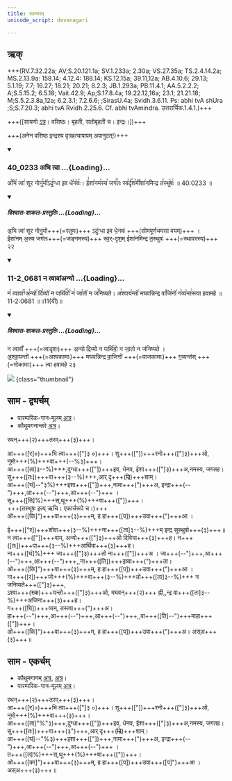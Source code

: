 ```yaml
---
title: रथन्तरम्
unicode_script: devanagari

---
```

## ऋक्

+++(RV.7.32.22a; AV;S.20.121.1a; SV.1.233a; 2.30a; VS.27.35a; TS.2.4.14.2a; MS.2.13.9a: 158.14; 4.12.4: 188.14; KS.12.15a; 39.11,12a; AB.4.10.6; 29.13; 5.1.19; 7.7; 16.27; 18.21; 20.21; 8.2.3; JB.1.293a; PB.11.4.1; AA.5.2.2.2; A;S.5.15.2; 6.5.18; Vait.42.9; Ap;S.17.8.4a; 19.22.12,16a; 23.1; 21.21.18; M;S.5.2.3.8a,12a; 6.2.3.1; 7.2.6.6; ;SirasU.4a; Svidh.3.6.11. Ps: abhi tvA shUra ;S;S.7.20.3; abhi tvA Rvidh.2.25.6. Cf. abhi tvAmindra. उत्तरार्चिक.1.4.1.)+++

+++([सायणो [ऽत्र](https://archive.org/stream/RgVedaWithSayanasCommentaryPart3/rv_sayanabhasya_part3#page/n438/mode/1up&sa=D&ust=1542425956195000)। वसिष्ठः। बृहती, सतोबृहती च। इन्द्रः।])+++

+++(अनेन वसिष्ठ इन्द्रस्य वृत्रहत्यापापम् अपानुदत्!)+++

<div class="js_include" includetitle="false" newlevelforh1="3" unfilled url="/vedAH_sAma/kauthumam/saMhitA/vishvAsa-prastutiH/1_pUrvArchikaH/3/1/40_0233_abhi_tvA.md">
<details open><summary><h3>40_0233 अभि त्वा ...{Loading}...</h3></summary>

अ꣣भि꣡ त्वा꣢ शूर नोनु꣣मो꣡ऽदु꣢ग्धा इव धे꣣न꣡वः꣢। ई꣡शा꣢नम꣣स्य꣡ जग꣢꣯तः स्व꣣र्दृ꣢श꣣मी꣡शा꣢नमिन्द्र त꣣स्थु꣡षः꣢ ॥ 40:0233 ॥

<div class="js_include" newlevelforh1="2" title="विश्वास-शाकल-प्रस्तुतिः" unfilled="" url="/vedAH_Rk/shAkalam/saMhitA/vishvAsa-prastutiH/07/032/22_abhi_tvA.md">
<details open><summary><h5>विश्वास-शाकल-प्रस्तुतिः ...{Loading}...</h5></summary>



अ॒भि त्वा॑ शूर नोनु॒मो+++(=स्तुमः)+++ ऽदु॑ग्धा इव धे॒नवः॑ +++(सोमपूर्णचमसा वयम्)+++ ।  
ईशा॑नम् अ॒स्य जग॑तः+++(=जङ्गमस्य)+++ स्व॒र्-दृश॒म् ईशा॑नमिन्द्र त॒स्थुषः॑ +++(=स्थावरस्य)+++ २२

</details>
</div>
</details>
</div>
<div class="js_include" includetitle="false" newlevelforh1="3" unfilled url="/vedAH_sAma/kauthumam/saMhitA/vishvAsa-prastutiH/4_uttarArchikaH/1/1/11-2_0681_na_tvAvAManyo.md">
<details open><summary><h3>11-2_0681 न त्वावांअन्यो ...{Loading}...</h3></summary>

न꣡ त्वावा꣢꣯ꣳअ꣣न्यो꣢ दि꣣व्यो꣡ न पार्थि꣢꣯वो꣣ न꣢ जा꣣तो꣡ न ज꣢꣯निष्यते। अ꣣श्वाय꣡न्तो꣢ मघवन्निन्द्र वा꣣जि꣡नो꣢ ग꣣व्य꣡न्त꣢स्त्वा हवामहे ॥ 11-2:0681 ॥॥11(यी)॥

<div class="js_include" newlevelforh1="2" title="विश्वास-शाकल-प्रस्तुतिः" unfilled="" url="/vedAH_Rk/shAkalam/saMhitA/vishvAsa-prastutiH/07/032/23_na_tvAvA_N.md">
<details open><summary><h5>विश्वास-शाकल-प्रस्तुतिः ...{Loading}...</h5></summary>



न त्वावाँ॑ +++(=त्वादृशः)+++ अ॒न्यो दि॒व्यो न पार्थि॑वो॒ न जा॒तो न ज॑निष्यते ।  
अ॒श्वा॒यन्तो॑ +++(=अश्वकामाः)+++ मघवन्निन्द्र वा॒जिनो॑ +++(=वाजकामाः)+++ ग॒व्यन्त॑स् +++(=गोकामाः)+++ त्वा हवामहे २३  

</details>
</div>
</details>
</div>  


![](/devaH/AryaH/hindukaH/indraH/images/Indra-kills-vRtra-snake-with-vajra.jpg)
{class="thumbnail"}


## साम - द्व्यर्चम्

- पारम्परिक-गान-मूलम् [अत्र](https://archive.org/stream/sAmaveda-jaiminIya-paravastu-paramparA-docs/AASHEERVACHANA%20SAAMAANI#page/n3/mode/1up)।
- कौथुमगनान्तरे [अत्र](https://archive.org/details/SamaVedaSanhitaWithSayanabhashyaVolume3SatyavrataSamasrami1876bis_201804/page/n105)।

<div caption="रामानुजार्यः 1974 " class="audioEmbed" src="https://archive
.org/download/jaiminIya-sAma-gAna-paravastu-tradition-rAmAnuja/rathantaram.mp3"></div>
<div caption="गोपालार्यः 2015  " class="audioEmbed" src="https://archive
.org/download/jaiminIya-sAma-gAna-paravastu-tradition-gopAla-2015/rathantaram.mp3"></div>
<div caption="गोपालपवनयोर् अनुवचनम् 2015 1x" class="audioEmbed" src="https://archive
.org/download/jaiminIya-sAma-gAna-paravastu-tradition-anuvachanam-gopAla-pavana-2015/rathantaram.mp3"></div>
<div caption="गोपालपवनयोर् अनुवचनम् 2015 1.5x" class="audioEmbed" src="https://archive
.org/download/jaiminIya-sAma-gAna-paravastu-tradition-anuvachanam-gopAla-pavana-2015-150p-speed/rathantaram.mp3"></div>

रथन्+++(२)+++तरम्+++(३)+++।

आ+++([र]०)+++भि त्वा+++(["]३ ०)+++। शू+++(["])+++रनो+++(["]३)+++ओ, नूमो+++(%)+++वा+++(--%३)+++।  
आ+++([ता]३--%)+++,दुग्धा+++(["])+++इव, धेनव, ईशा+++(["]३)+++अ,नमस्य, जगतह।  
सु+++([तः])+++वा+++(३--%)+++,आर् दृ+++(~~द्रि~~)+++शाम्।  
आ+++([घं]--"३%)+++इशा+++(["])+++,नामा+++(")+++अ,  इन्द्रा+++(--")+++,आ+++(--")+++,आ+++(--")+++ ।  
सू+++([ति]%)+++स्,थू+++(%)+++षा+++(["])+++।  
+++(तस्थूषः इत्य् ऋचि। एकार्चरूपे च।)+++  
ओ+++([कि]")+++वा+++(३)+++म्, ह हा+++([प])+++उवा+++(")+++आ ।  

ई+++(["र])+++शोवा+++(३--%)+++ना+++([ता]३--%)+++म् इन्द्र सुस्थुषो+++(३)+++॥  
न त्वा+++(["])+++वाम्, अन्यो+++(["]३)+++ऒ दिविया+++(३)+++ह।  न+++([तः])+++पा+++(३--%)+++आर्थिवा+++(३)+++ह।  
ना+++([घं]%)+++ जा+++(["]३)+++तो ना+++(["])+++अ । जा+++(--")+++,आ+++(--")+++,आ+++(--")+++,,ना+++([ति])+++इष्या+++(")+++ता।  
ओ+++([कि]")+++वा+++(३)+++म्, ह हा+++([प])+++उवा+++(")+++आ ।  
ना+++([र])+++जो+++(%)+++वा+++(३--%)+++तो+++([ता]३--%)+++ न जनिष्यते+++(["]३)+++,  
ऽश्वा+++(~~श्व्या~~)+++यन्तो+++(["]३)+++ओ, मघवन्+++(२)+++ ह्नी,,न्द्र वा+++([तः]३--%)+++अजिना+++(३)+++ह।  
ग+++([घि])+++व्यन्, तस्त्वा+++(")+++अ।  
हा+++(--")+++,आ+++(--")+++,आ+++(--")+++,,वा+++([ति]--")+++माहा+++(["])+++।  
ओ+++([कि]")+++वा+++(३)+++म्, ह हा+++([प])+++उवा+++(")+++अ। अस्अ+++(३)+++॥

## साम - एकर्चम्
- कौथुमगानम् [अत्र](https://archive.org/details/SamaVedaSanhitaWithSayanabhashyaVolume1SatyavrataSamasrami1874bis_201804/page/n533), [अत्र](https://archive.org/details/SamaVedaSanhitaWithSayanabhashyaVolume2SatyavrataSamasrami1876bis_201804/page/n443)।
- पारम्परिक-गान-मूलम् [अत्र](https://archive.org/stream/sAmaveda-jaiminIya-paravastu-paramparA-docs/UDAKA%20SAANTHI%20SAAMAANI#page/n2/mode/1up)।
<div caption="रामानुजार्यः 1974 " class="audioEmbed" src="https://archive
.org/download/jaiminIya-sAma-gAna-paravastu-tradition-rAmAnuja/rathantaram-1Rk.mp3"></div>
<div caption="गोपालार्यः 2015  " class="audioEmbed" src="https://archive
.org/download/jaiminIya-sAma-gAna-paravastu-tradition-gopAla-2015/rathantaram-short-with-error.mp3"></div>
<div caption="गोपाल-विश्वासयोर् अनुवचनम् 2018 1x" class="audioEmbed" src="https://archive
.org/download/jaiminIya-sAma-gAna-paravastu-tradition-anuvachanam-gopAla-vishvAsa-2018/rathantaram-1rk.mp3"></div>
<div caption="गोपाल-विश्वासयोर् अनुवचनम् 2018 1.5x" class="audioEmbed" src="https://archive
.org/download/jaiminIya-sAma-gAna-paravastu-tradition-anuvachanam-gopAla-vishvAsa-2018-150p-speed/rathantaram-1rk.mp3"></div>

रथन्+++(२)+++तरम्+++(३)+++।  
आ+++([र]०)+++भि त्वा+++(["]३ ०)+++। शू+++(["])+++रनो+++(["]३)+++ओ, नूमो+++(%)+++वा+++(३)+++।  
आ+++([ता]"%"३)+++,दुग्धा+++(["])+++इव, धेनव, ईशा+++(["]३)+++अ,नमस्य, जगतह।  
सु+++([तः])+++वा+++(३")+++,आर् दृ+++(~~द्रि~~)+++शाम्।  
आ+++([घं]--"%३)+++इशा+++(["])+++,नामा+++(")+++अ,  इन्द्रा+++(--")+++,आ+++(--")+++,आ+++(--")+++ ।  
त+++([त]%)+++स्,थू+++(%)+++षा+++(["])+++।  
ओ+++([का]")+++वा+++(३)+++म्, ह हा+++([प])+++उवा+++([प]")+++आ । अस्अ+++(३)+++॥